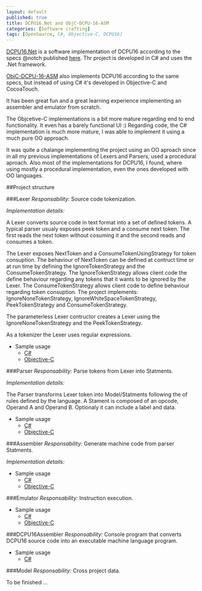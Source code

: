 ```yaml
---
layout: default
published: true
title: DCPU16.Net and ObjC-DCPU-16-ASM
categories: [Software crafting]
tags: [OpenSource, C#, Objective-C, DCPU16]
---
```


[DCPU16.Net](https://github.com/pedromsantos/DCPU16.Net) is a software implementation of DCPU16 according to the specs @notch published [here](http://0x10c.com/doc/dcpu-16.txt). Thr project is developed in C# and uses the .Net framework.

[ObjC-DCPU-16-ASM](https://github.com/pedromsantos/ObjC-DCPU-16-ASM) also implements DCPU16 according to the same specs, but instead of using C# it's developed in Objective-C and CocoaTouch. 

It has been great fun and a great learning experience implementing an assembler and emulator from scratch.

The Objcetive-C implementations is a bit more mature regarding end to end functionality. It even has a barely functional UI :) Regarding code, the C# implementation is much more mature, I was able to implement it using a much pure OO approach. 

It was quite a chalange implementing the project using an OO aproach since in all my previous implementations of Lexers and Parsers, used a procedural aproach. Also most of the implementations for DCPU16, I found, where using mostly a procedural implementation, even the ones developed with OO languages.

##Project structure

###Lexer
<i>Responsability:</i> Source code tokenization.
    
<p><i>Implementation details:</i></p>
<p>A Lexer converts source code in text format into a set of defined tokens. A typical parser usualy exposes peek token and a consume next token. The first reads the next token without cosuming it and the second reads and consumes a token.</p>

<p>The Lexer exposes NextToken and a ConsumeTokenUsingStrategy for token consuption. The behaviour of NextToken can be defined at contruct time or at run time by defining the IgnoreTokenStrategy and the ConsumeTokenStrategy. The IgnoreTokenStrategy allows client code the define behaviour regarding any tokens that it wants to be ignored by the Lexer. The ConsumeTokenStrategy allows client code to define behaviour regarding token consuption. The project implements: IgnoreNoneTokenStrategy, IgnoreWhiteSpaceTokenStrategy, PeekTokenStrategy and ConsumeTokenStrategy.</p>

<p>The parameterless Lexer contructor creates a Lexer using the IgnoreNoneTokenStrategy and the PeekTokenStrategy.</p>

<p>As a tokenizer the Lexer uses regular expressions.</p>

* Sample usage
	* [C#](https://github.com/pedromsantos/DCPU16.Net/blob/master/LexerTests/LexerTests.cs)
	* [Objective-C](https://github.com/pedromsantos/ObjC-DCPU-16-ASM/blob/master/DCPU16EmulatorTests/LexerTests.m)
    
###Parser
<i>Responsability:</i> Parse tokens from Lexer into Statments.
    
<p><i>Implementation details:</i></p>
<p>The Parser transforms Lexer token into Model/Statments following the of rules defined by the language. A Stament is composed of an opcode, Operand A and Operand B. Optionaly it can include a label and data.</p>

* Sample usage
	* [C#](https://github.com/pedromsantos/DCPU16.Net/blob/master/ParserTests/ParserTests.cs)
	* [Objective-C](https://github.com/pedromsantos/ObjC-DCPU-16-ASM/blob/master/DCPU16EmulatorTests/ParserTests.m)
    
###Assembler
<i>Responsability:</i> Generate machine code from parser Statments.

<p><i>Implementation details:</i></p>

* Sample usage
	* [C#](https://github.com/pedromsantos/DCPU16.Net/blob/master/AssemblerTests/AssemblesIntegrationTests.cs)
	* [Objective-C](https://github.com/pedromsantos/ObjC-DCPU-16-ASM/blob/master/DCPU16EmulatorTests/AssemblerTests.m)

###Emulator
<i>Responsability:</i> Instruction execution.

* Sample usage
	* [C#](https://github.com/pedromsantos/DCPU16.Net/blob/master/CPUTests/EmulatorIntegrationTests.cs)
	* [Objective-C](https://github.com/pedromsantos/ObjC-DCPU-16-ASM/blob/master/DCPU16EmulatorTests/DCPUTests.m)

###DCPU16Assembler
<i>Responsability:</i> Console program that converts DCPU16 source code into an executable machine language program.

* Sample usage
	* [C#](https://github.com/pedromsantos/DCPU16.Net/blob/master/AssemblerTests/AssemblesIntegrationTests.cs)

###Model
<i>Responsability:</i> Cross project data.


To be finished ...